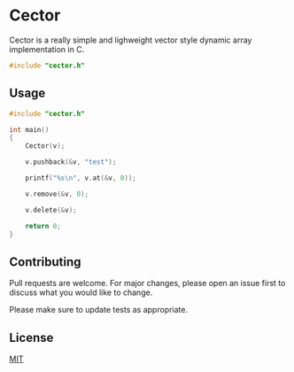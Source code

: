 # Cector

Cector is a really simple and lighweight vector style dynamic array implementation in C.

```c
#include "cector.h"
```

## Usage

```c
#include "cector.h"

int main()
{
    Cector(v);

    v.pushback(&v, "test");

    printf("%s\n", v.at(&v, 0));

    v.remove(&v, 0);

    v.delete(&v);

    return 0;
}
```

## Contributing

Pull requests are welcome. For major changes, please open an issue first
to discuss what you would like to change.

Please make sure to update tests as appropriate.

## License

[MIT](https://choosealicense.com/licenses/mit/)
